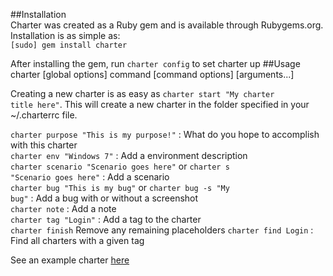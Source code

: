 ##Installation  
 Charter was created as a Ruby gem and is available through Rubygems.org. Installation is as simple as:  
  <code>[sudo] gem install charter</code>
 	
After installing the gem, run <code>charter config</code> to set charter up
##Usage
	charter [global options] command [command options] [arguments...]

Creating a new charter is as easy as <code>charter start "My charter title here"</code>. This will create a new charter in the folder specified in your ~/.charterrc file.

<code>charter purpose "This is my purpose!"</code> : What do you hope to accomplish with this charter  
<code>charter env "Windows 7"</code> : Add a environment description  
<code>charter scenario "Scenario goes here"</code> or <code>charter s "Scenario goes here"</code> : Add a scenario  
<code>charter bug "This is my bug"</code> or <code>charter bug -s "My bug"</code> : Add a bug with or without a screenshot  
<code>charter note</code> : Add a note  
<code>charter tag "Login"</code> : Add a tag to the charter  
<code>charter finish</code> Remove any remaining placeholders
<code>charter find Login</code> : Find all charters with a given tag

See an example charter [here](http://testwith.me/charter-example/)
